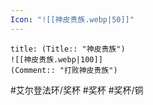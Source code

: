 ```yaml
---
Icon: "![[神皮贵族.webp|50]]"
---
```

```ad-common-bronze-trophy
title: (Title:: "神皮贵族")
![[神皮贵族.webp|100]]
(Comment:: "打败神皮贵族")
```

#艾尔登法环/奖杯 #奖杯 #奖杯/铜